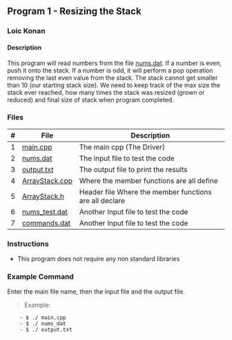 ## Program 1 - Resizing the Stack

### Loic Konan

#### Description

This program will read numbers from the file [nums.dat](nums.dat).
If a number is even, push it onto the stack.
If a number is odd, it will perform a pop operation removing the last even value from the stack.
The stack cannot get smaller than 10 (our starting stack size).
We need to keep track of the max size the stack ever reached,
how many times the stack was resized (grown or reduced) and
final size of stack when program completed.

### Files

|   #   | File                             | Description                                            |
| :---: | -------------------------------- | ------------------------------------------------------ |
|   1   | [main.cpp](main.cpp)             | The main cpp  (The Driver)                             |
|   2   | [nums.dat](nums.dat)             | The input file to test the code                        |
|   3   | [output.txt](output.txt)         | The output file to print the results                   |
|   4   | [ArrayStack.cpp](ArrayStack.cpp) | Where the member functions are all define              |
|   5   | [ArrayStack.h](ArrayStack.h)     | Header file Where the member functions are all declare |
|   6   | [nums_test.dat](nums_test.dat)   | Another Input file to test the code                    |
|   7   | [commands.dat](commands.dat)     | Another Input file to test the code                    |

### Instructions

- This program does not require any non standard libraries

### Example Command

 Enter the main file name, then the input file and the output file.
>
> Example:
>>
        - $ ./ main.cpp
        - $ ./ nums_dat
        - $ ./ output.txt
